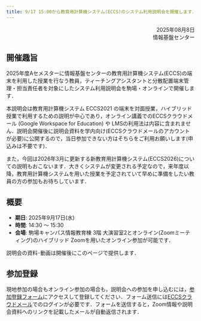 ```yaml
---
title: 9/17 15:00から教育用計算機システム(ECCS)のシステム利用説明会を開催します．
---
```



<div style="text-align: right;">
<span>2025年08月8日</span><br />
<span>情報基盤センター</span><br />
</div>

## 開催趣旨

2025年度Aセメスターに情報基盤センターの教育用計算機システム(ECCS)の端末を利用した授業を行なう教員，ティーチングアシスタントと分散配置端末管理・担当責任者を対象にしたシステム利用説明会を駒場・オンラインで開催します．

本説明会は教育用計算機システム ECCS2021 の端末を対面授業，ハイブリッド授業で利用するための説明が中心であり，オンライン講義でのECCSクラウドメール (Google Workspace for Education) や LMSの利用法は内容に含まれません．説明会開催後に説明会資料を学内向け(ECCSクラウドメールのアカウントが必要)に公開するので，当日参加できない方はそちらをご利用お願いします(申込みは不要です)．

また，今回は2026年3月に更新する新教育用計算機システム(ECCS2026)についての説明もおこないます．大きくシステムが変更される予定なので，来年度以降，教育用計算機システムを用いた授業を予定されていて早めに準備をしたい教員の方の参加もお待ちしています．


## 概要

- **期日**: 2025年9月17日(水)
- **時間**: 14:30 ～ 15:30
- **会場**: 駒場キャンパス情報教育棟 3階 大演習室2とオンライン(Zoomミーティング)のハイブリッド
Zoomを用いたオンライン参加が可能です．

説明会の資料･動画は開催後にこのページで提供します．

## 参加登録

現地参加の場合もオンライン参加の場合も，説明会への参加を申し込むには，[参加登録フォーム](https://forms.gle/JesdmfqSkjzds84x7)にアクセスして登録してください．フォーム送信には[ECCSクラウドメール](/google)でのログインが必要です．フォームを送信すると，Zoom情報や説明会資料へのリンクを記載したメールが自動返信されます．